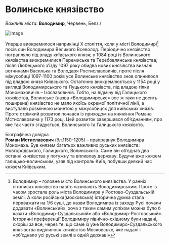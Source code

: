Волинське князівство
====================

*Важливі міста*: **Володимир**, Червень, Белз.\

![image](karta2)

Уперше виокремилося наприкінці Х століття, коли у місті Володимирі[^1]
посів син Володимира Великого Всеволод. Періодично князівство потрапляло
під владу київського князя; у 1084 році із Волинського князівства
виокремилися Перемиське та Теребовлянське князівства; після Любецького
з’їзду 1097 року обидва нових князівства визнані вотчинами Василька та
Володаря Ростиславовичів, проте після міжусобиці 1097-1100 років усе
Волинське князівство знов опинилося під владою князя Київського.
Остаточно виокремлюється у 1154 році у вигляді Володимирського та
Луцького князівств, під владою гілки Мономаховичів – Ізяславовичів.
Тобто, на відміну від Галицького князівства, Волинське (назва
«Володимирське» все ж таки не досить поширена) князівство не мало якоїсь
окремої політичної лінії, а виступало розмінною монетою у міжусобицях
для київських князів. Проте стрімкий розвиток почався із приходом на
княжіння Романа Мстиславовича у 1173 році. Цей розвиток завершився
об’єднанням, про яке так часто згадується, Волинського та Галицького
князівств.

<div class="ebio-wrap">
<span class="ebio">Бiографiчна довiдка</span>
<div class="ebio-text">
<b>Роман Мстиславович</b> (бл.1150-1205) – праправнук Володимира Мономаха. Був князем багатьох важливих руських князiвств: Новгородського, Галицького, Волинського. Саме вiн об’єднав два останнi князiвства у потужну та впливову державу. Будучи вже князем галицько-волинським, узяв пiд контроль Київ, побувши деякий час князем Київським.
</div>
</div>

[^1]: Володимир – головне місто Волинського князівства. У ранніх
    літописах князівство навіть називають Володимирським. Проте із часом
    зростала роль міста Володимира у Ростово-Суздальській землі. А коли
    російська(московська) історична думка стала переважати на 1/6 суші,
    до назви Володимира із заходу Русі почали додавати «Волинський»,
    хоча з таким самим успіхом можна було б казати
    «Володимир-Суздальський» або «Володимир-Ростовський». Історичні
    преференції Володимиру північно-східному були надані, скоріш за все,
    через те, що саме із уже Володимиро-Суздальського князівства
    виділилося князівство Московське, яке надалі і «об’єднало усі руські
    землі в одній державі»
